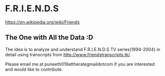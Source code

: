 # F.R.I.E.N.D.S
https://en.wikipedia.org/wiki/Friends
## The One with All the Data :D

The idea is to analyze and understand F.R.I.E.N.D.S TV series(1994-2004) in detail using transcripts from http://www.friendstranscripts.tk/.

Please email me at puneeth019attherategmaildotcom if you are interested and would like to contribute.
